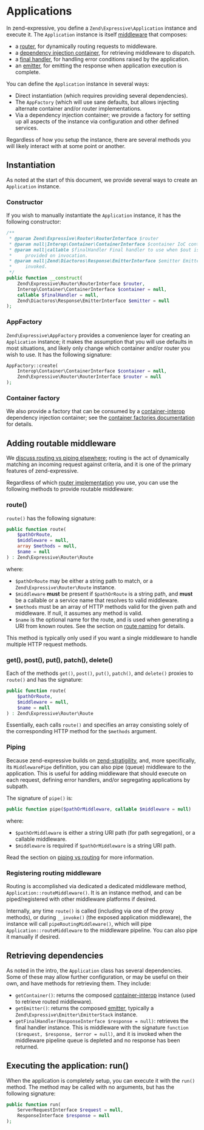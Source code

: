 # Applications

In zend-expressive, you define a `Zend\Expressive\Application` instance and
execute it. The `Application` instance is itself [middleware](https://github.com/zendframework/zend-stratigility/blob/master/doc/book/middleware.md)
that composes:

- a [router](router/intro.md), for dynamically routing requests to middleware.
- a [dependency injection container](container/intro.md), for retrieving
  middleware to dispatch.
- a [final handler](error-handling.md), for handling error conditions raised by
  the application.
- an [emitter](https://github.com/zendframework/zend-diactoros/blob/master/doc/book/emitting-responses.md),
  for emitting the response when application execution is complete.

You can define the `Application` instance in several ways:

- Direct instantiation (which requires providing several dependencies).
- The `AppFactory` (which will use sane defaults, but allows injecting alternate
  container and/or router implementations.
- Via a dependency injection container; we provide a factory for setting up all
  aspects of the instance via configuration and other defined services.

Regardless of how you setup the instance, there are several methods you will
likely interact with at some point or another.

## Instantiation

As noted at the start of this document, we provide several ways to create an
`Application` instance.

### Constructor

If you wish to manually instantiate the `Application` instance, it has the
following constructor:

```php
/**
 * @param Zend\Expressive\Router\RouterInterface $router
 * @param null|Interop\Container\ContainerInterface $container IoC container from which to pull services, if any.
 * @param null|callable $finalHandler Final handler to use when $out is not
 *     provided on invocation.
 * @param null|Zend\Diactoros\Response\EmitterInterface $emitter Emitter to use when `run()` is
 *     invoked.
 */
public function __construct(
    Zend\Expressive\Router\RouterInterface $router,
    Interop\Container\ContainerInterface $container = null,
    callable $finalHandler = null,
    Zend\Diactoros\Response\EmitterInterface $emitter = null
);
```

### AppFactory

`Zend\Expressive\AppFactory` provides a convenience layer for creating an
`Application` instance; it makes the assumption that you will use defaults in
most situations, and likely only change which container and/or router you wish
to use. It has the following signature:

```php
AppFactory::create(
    Interop\Container\ContainerInterface $container = null,
    Zend\Expressive\Router\RouterInterface $router = null
);
```

### Container factory

We also provide a factory that can be consumed by a
[container-interop](https://github.com/container-interop/container-interop)
dependency injection container; see the [container factories documentation](container/factories.md)
for details.

## Adding routable middleware

We [discuss routing vs piping elsewhere](router/piping.md); routing is the act
of dynamically matching an incoming request against criteria, and it is one of
the primary features of zend-expressive.

Regardless of which [router implementation](router/interface.md) you use, you
can use the following methods to provide routable middleware:

### route()

`route()` has the following signature:

```php
public function route(
    $pathOrRoute,
    $middleware = null,
    array $methods = null,
    $name = null
) : Zend\Expressive\Router\Route
```

where:

- `$pathOrRoute` may be either a string path to match, or a
  `Zend\Expressive\Router\Route` instance.
- `$middleware` **must** be present if `$pathOrRoute` is a string path, and
  **must** be a callable or a service name that resolves to valid middleware.
- `$methods` must be an array of HTTP methods valid for the given path and
  middleware. If null, it assumes any method is valid.
- `$name` is the optional name for the route, and is used when generating a URI
  from known routes. See the section on [route naming](router/uri-generation.md#generating-uris)
  for details.

This method is typically only used if you want a single middleware to handle
multiple HTTP request methods.

### get(), post(), put(), patch(), delete()

Each of the methods `get()`, `post()`, `put()`, `patch()`, and `delete()`
proxies to `route()` and has the signature:

```php
public function route(
    $pathOrRoute,
    $middleware = null,
    $name = null
) : Zend\Expressive\Router\Route
```

Essentially, each calls `route()` and specifies an array consisting solely of
the corresponding HTTP method for the `$methods` argument.

### Piping

Because zend-expressive builds on [zend-stratigility](https://github.com/zendframework/zend-stratigility),
and, more specifically, its `MiddlewarePipe` definition, you can also pipe
(queue) middleware to the application. This is useful for adding middleware that
should execute on each request, defining error handlers, and/or segregating
applications by subpath.

The signature of `pipe()` is:

```php
public function pipe($pathOrMiddleware, callable $middleware = null)
```

where:

- `$pathOrMiddleware` is either a string URI path (for path segregation), or a
  callable middleware.
- `$middleware` is required if `$pathOrMiddleware` is a string URI path.

Read the section on [piping vs routing](router/piping.md) for more information.

### Registering routing middleware

Routing is accomplished via dedicated a dedicated middleware method, 
`Application::routeMiddleware()`. It is an instance method, and can be
piped/registered with other middleware platforms if desired.

Internally, any time `route()` is called (including via one of the proxy
methods), or during `__invoke()` (the exposed application middleware), the
instance will call `pipeRoutingMiddleware()`, which will pipe
`Application::routeMiddleware` to the middleware pipeline. You can also pipe it
manually if desired.

## Retrieving dependencies

As noted in the intro, the `Application` class has several dependencies. Some of
these may allow further configuration, or may be useful on their own, and have
methods for retrieving them. They include:

- `getContainer()`: returns the composed [container-interop](https://github.com/container-interop/container-interop)
  instance (used to retrieve routed middleware).
- `getEmitter()`: returns the composed
  [emitter](https://github.com/zendframework/zend-diactoros/blob/master/doc/book/emitting-responses.md),
  typically a `Zend\Expressive\Emitter\EmitterStack` instance.
- `getFinalHandler(ResponseInterface $response = null)`: retrieves the final
  handler instance. This is middleware with the signature `function ($request,
  $response, $error = null)`, and it is invoked when the middleware pipeline
  queue is depleted and no response has been returned.

## Executing the application: run()

When the application is completely setup, you can execute it with the `run()`
method. The method may be called with no arguments, but has the following
signature:

```php
public function run(
    ServerRequestInterface $request = null,
    ResponseInterface $response = null
);
```
